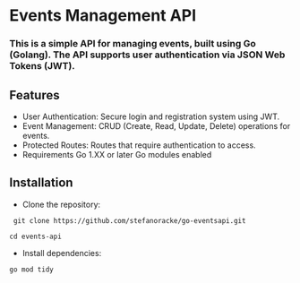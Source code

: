 # Events Management API
### This is a simple API for managing events, built using Go (Golang). The API supports user authentication via JSON Web Tokens (JWT).

## Features
- User Authentication: Secure login and registration system using JWT.
- Event Management: CRUD (Create, Read, Update, Delete) operations for events.
- Protected Routes: Routes that require authentication to access.
- Requirements
Go 1.XX or later
Go modules enabled

## Installation
- Clone the repository:

``` git clone https://github.com/stefanoracke/go-eventsapi.git```

```cd events-api```

- Install dependencies:

``` go mod tidy ```
